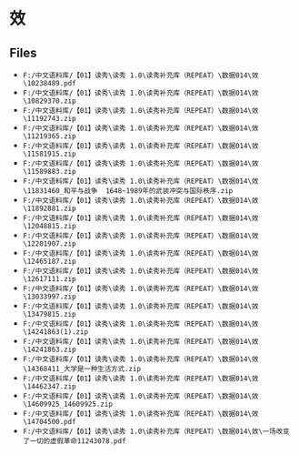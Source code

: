 # 效

## Files

- `F:/中文语料库/【01】读秀\读秀 1.0\读秀补充库（REPEAT）\数据014\效\10238489.pdf`
- `F:/中文语料库/【01】读秀\读秀 1.0\读秀补充库（REPEAT）\数据014\效\10829370.zip`
- `F:/中文语料库/【01】读秀\读秀 1.0\读秀补充库（REPEAT）\数据014\效\11192743.zip`
- `F:/中文语料库/【01】读秀\读秀 1.0\读秀补充库（REPEAT）\数据014\效\11219365.zip`
- `F:/中文语料库/【01】读秀\读秀 1.0\读秀补充库（REPEAT）\数据014\效\11581915.zip`
- `F:/中文语料库/【01】读秀\读秀 1.0\读秀补充库（REPEAT）\数据014\效\11589883.zip`
- `F:/中文语料库/【01】读秀\读秀 1.0\读秀补充库（REPEAT）\数据014\效\11831460_和平与战争  1648~1989年的武装冲突与国际秩序.zip`
- `F:/中文语料库/【01】读秀\读秀 1.0\读秀补充库（REPEAT）\数据014\效\11892881.zip`
- `F:/中文语料库/【01】读秀\读秀 1.0\读秀补充库（REPEAT）\数据014\效\12048815.zip`
- `F:/中文语料库/【01】读秀\读秀 1.0\读秀补充库（REPEAT）\数据014\效\12201907.zip`
- `F:/中文语料库/【01】读秀\读秀 1.0\读秀补充库（REPEAT）\数据014\效\12465187.zip`
- `F:/中文语料库/【01】读秀\读秀 1.0\读秀补充库（REPEAT）\数据014\效\12617111.zip`
- `F:/中文语料库/【01】读秀\读秀 1.0\读秀补充库（REPEAT）\数据014\效\13033997.zip`
- `F:/中文语料库/【01】读秀\读秀 1.0\读秀补充库（REPEAT）\数据014\效\13479815.zip`
- `F:/中文语料库/【01】读秀\读秀 1.0\读秀补充库（REPEAT）\数据014\效\14241863(1).zip`
- `F:/中文语料库/【01】读秀\读秀 1.0\读秀补充库（REPEAT）\数据014\效\14241863.zip`
- `F:/中文语料库/【01】读秀\读秀 1.0\读秀补充库（REPEAT）\数据014\效\14368411_大学是一种生活方式.zip`
- `F:/中文语料库/【01】读秀\读秀 1.0\读秀补充库（REPEAT）\数据014\效\14462347.zip`
- `F:/中文语料库/【01】读秀\读秀 1.0\读秀补充库（REPEAT）\数据014\效\14609925_14609925.zip`
- `F:/中文语料库/【01】读秀\读秀 1.0\读秀补充库（REPEAT）\数据014\效\14704500.pdf`
- `F:/中文语料库/【01】读秀\读秀 1.0\读秀补充库（REPEAT）\数据014\效\一场改变了一切的虚假革命11243078.pdf`
